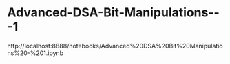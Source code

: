 # Advanced-DSA-Bit-Manipulations---1
http://localhost:8888/notebooks/Advanced%20DSA%20Bit%20Manipulations%20-%201.ipynb
